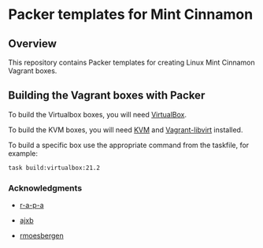 # Packer templates for Mint Cinnamon

## Overview

This repository contains Packer templates for creating Linux Mint Cinnamon Vagrant boxes.

## Building the Vagrant boxes with Packer

To build the Virtualbox boxes, you will need [VirtualBox](https://www.virtualbox.org/wiki/Downloads).

To build the KVM boxes, you will need [KVM](https://help.ubuntu.com/community/KVM/Installation) and [Vagrant-libvirt](https://vagrant-libvirt.github.io/vagrant-libvirt/) installed.

To build a specific box use the appropriate command from the taskfile, for example:

```bash
task build:virtualbox:21.2
```

### Acknowledgments

- [r-a-p-a](https://github.com/r-a-p-a)

- [ajxb](https://github.com/ajxb/packer-linuxmint)

- [rmoesbergen](https://github.com/rmoesbergen/packer-linuxmint)
